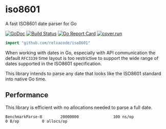 # iso8601
A fast ISO8601 date parser for Go

[![GoDoc](https://godoc.org/github.com/relvacode/iso8601?status.svg)](https://godoc.org/github.com/relvacode/iso8601) [![Build Status](https://travis-ci.org/relvacode/iso8601.svg?branch=master)](https://travis-ci.org/relvacode/iso8601) [![Go Report Card](https://goreportcard.com/badge/github.com/relvacode/iso8601)](https://goreportcard.com/report/github.com/relvacode/iso8601) [![cover.run](https://cover.run/go/github.com/relvacode/iso8601.svg?style=flat&tag=golang-1.10)](https://cover.run/go?tag=golang-1.10&repo=github.com%2Frelvacode%2Fiso8601)



```go
import "github.com/relvacode/iso8601"
```

When working with dates in Go, especially with API communication the default `RFC3339` time layout is too restrictive to support the wide range of dates supported in the ISO8601 specification.

This library intends to parse any date that looks like the ISO8601 standard into native Go time.

## Performance

This library is efficient with no allocations needed to parse a full date.

    BenchmarkParse-8        20000000               100 ns/op               0 B/op          0 allocs/op
